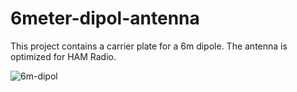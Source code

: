 # 6meter-dipol-antenna

This project contains a carrier plate for a 6m dipole. The antenna is optimized for HAM Radio.

![6m-dipol](https://user-images.githubusercontent.com/54554765/148047791-90de6147-af07-44e6-9d88-a5359dfec609.jpg)
